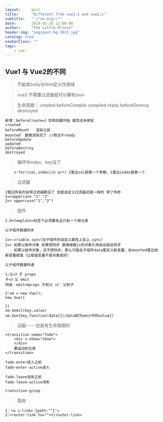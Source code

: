 ```yaml
---
layout:     post
title:      "Different from vue1.x and vue2.x"
subtitle:   " \"so big~\""
date:       2018-05-20 12:00:00
author:     "the Little Prince"
header-img: "img/post-bg-2015.jpg"
catalog: true
navbarClass: ""
tags:
    - vue
---
```


## Vue1 与 Vue2的不同

>   不能拿body与html定义作用域

>   vue2 不需要过滤器就可以解析json

>   生命周期：
    created
    beforeCompile
    compiled
    ready
    beforeDestroy
    destroyed


    新增：beforeCreate=》实例创建开始 属性还未绑定
    created
    beforeMount   渲染之前
    mounted  数据渲染完了 //相当于ready
    beforeUpdate
    updated
    beforeDestroy
    destroyed

>   循环中$index、$key没了 

        v-for((val,index)in arr) 2里边val是第一个参数，1里边index是第一个

>   过滤器

    2里边所有的自带过滤器都没了 但是自定义过滤器还是一样的 除了传参
    1=>uppercase "1" "2"
    2=> uppercase("1","2")
 
>   组件

    2.0<template>标签下必须要有且只有一个根元素

    父子组件数据同步

    1=>:vriable.sync(在子组件的自定义属性上加上.sync)
    2=> 如果父级传对象 如果想同步 直接根据js的对象引用自动就会同步
        如果父级传对象，还不想同步，那么只能在子组件data里定义新变量，在mounted里边给新变量赋值（让赋值变量不是对象就好）

    父子组件数据传递

    1:父=》子 props
    子=》父 emit
    同级：emit=》props 子到父 =》 父到子

    2:vm = new Vue();
    new Vue({

    })
    vm.$emit(key,value)
    vm.$on(key,function(data){//data即为emit中的value})

>   动画-----也是有生命周期的

    <transition name="fade">
        <div v-show="show">
        </div>
        要运动的元素
    </transition>

    fade-enter进入之前
    fade-enter-active进入

    fade-leave消失之前
    fade-leave-active消失

    transition-group    

>   路由

    1：<a v-link='{path:""}'>
    2:<router-link to=""></router-link>


